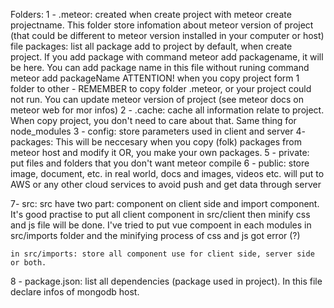 Folders:
1 - .meteor:
    created when create project with meteor create projectname. This folder store infomation about meteor version of project (that
    could be different to meteor version installed in your computer or host)
    file packages: list all package add to project by default, when create project. If you add package with command meteor add packagename, it will be here. You can add package name in this file without runing command meteor add packageName
    ATTENTION! when you copy project form 1 folder to other - REMEMBER to copy folder .meteor, or your project could not run.
    You can update meteor version of project (see meteor docs on meteor web for mor infos)
2 - .cache: cache all information relate to project. When copy project, you don't need to care about that. Same thing for node_modules
3 - config: store parameters used in client and server
4- packages: 
    This will be neccesary when you copy (folk) packages from meteor host and modify it
    OR, you make your own packages.
5 - private: put files and folders that you don't want meteor compile
6 - public: store image, document, etc. 
    in real world, docs and images, videos etc. will put to AWS or any other cloud services to avoid push and get data through server

7- src:
    src have two part: component on client side and import component. 
    It's good practise to put all client component in src/client then minify css and js file will be done. I've tried to put vue compoent in each modules in src/imports folder and the minifying process of css and js got error (?)

    in src/imports: store all component use for client side, server side or both. 
8 - package.json: list all dependencies (package used in project). In this file declare infos of mongodb host.
